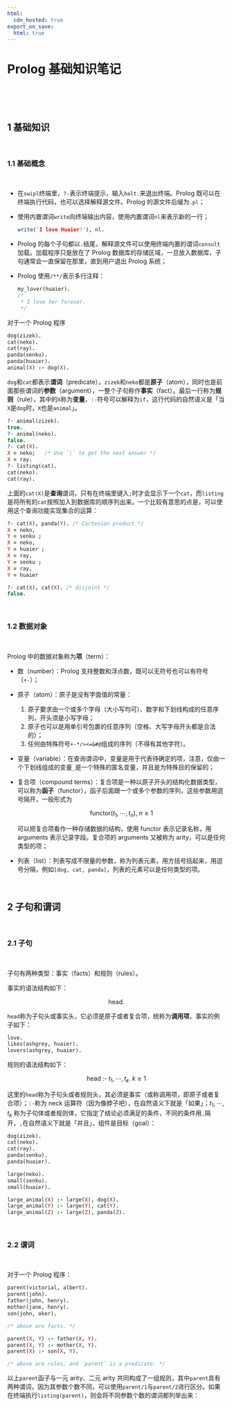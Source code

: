 ```yaml
---
html:
  cdn_hosted: true
export_on_save:
  html: true
---
```


# Prolog 基础知识笔记

<br>

<br>

<br>

## 1 基础知识

<br>

### 1.1 基础概念

<br>

- 在`swipl`终端里，`?-`表示终端提示，输入`halt.`来退出终端。Prolog 既可以在终端执行代码，也可以选择解释源文件。Prolog 的源文件后缀为`.pl`；
- 使用内置谓词`write`向终端输出内容，使用内置谓词`nl`来表示新的一行；

    ``` prolog
    write('I love Huaier!'), nl.
    ```

- Prolog 的每个子句都以`.`结尾，解释源文件可以使用终端内置的谓词`consult`加载。加载程序只是放在了 Prolog 数据库的存储区域，一旦放入数据库，子句通常会一直保留在那里，直到用户退出 Prolog 系统；
- Prolog 使用`/**/`表示多行注释：

    ``` prolog
    my_lover(huaier).
    /*
     * I love her forever.
     */
    ```

对于一个 Prolog 程序

``` prolog
dog(zizek).
cat(neko).
cat(ray).
panda(senku).
panda(huaier).
animal(X) :- dog(X).
```

`dog`和`cat`都表示**谓词**（predicate），`zizek`和`neko`都是**原子**（atom），同时也是前面那些谓词的**参数**（argument），一整个子句称作**事实**（fact）。最后一行称为**规则**（rule），其中的`X`称为**变量**，`:-`符号可以解释为`if`，这行代码的自然语义是「当`X`是`dog`时，`X`也是`animal`」。

``` prolog
?- animal(zizek).
true.
?- animal(neko).
false.
?- cat(X).
X = neko;   /* Use `;` to get the next answer */
X = ray.
?- listing(cat).
cat(neko).
cat(ray).
```

上面的`cat(X)`是**查询**谓词，只有在终端里键入`;`时才会显示下一个`cat`，而`listing`是将所有的`cat`按照加入到数据库的顺序列出来。一个比较有意思的点是，可以使用这个查询功能实现集合的运算：

``` prolog
?- cat(X), panda(Y). /* Cartesian product */
X = neko,
Y = senku ;
X = neko,
Y = huaier ;
X = ray,
Y = senku ;
X = ray,
Y = huaier

?- cat(X), cat(X). /* disjoint */
false.
```

<br>

### 1.2 数据对象

<br>

Prolog 中的数据对象称为**项**（term）：
- 数（number）：Prolog 支持整数和浮点数，既可以无符号也可以有符号（`+-`）；
- 原子（atom）：原子是没有字面值的常量：
  1. 原子要求由一个或多个字母（大小写均可）、数字和下划线构成的任意序列，开头须是小写字母；
  2. 原子也可以是用单引号包裹的任意序列（空格、大写字母开头都是合法的）；
  3. 任何由特殊符号`+-*/><=&#@`组成的序列（不得有其他字符）。
- 变量（variable）：在查询谓词中，变量是用于代表待确定的项，注意，仅由一个下划线组成的变量`_`是一个特殊的匿名变量，并且是为特殊目的保留的；
- 复合项（compound terms）：复合项是一种以原子开头的结构化数据类型，可以称为**函子**（functor），函子后面跟一个或多个参数的序列，这些参数用逗号隔开，一般形式为

    $$
        \mathsf{functor}(t_1,\cdots,t_n),\; n\geq 1
    $$

    可以把复合项看作一种存储数据的结构，使用 functor 表示记录名称，用 arguments 表示记录字段。复合项的 arguments 又被称为 arity，可以是任何类型的项；

- 列表（list）：列表写成不限量的参数，称为列表元素，用方括号括起来，用逗号分隔，例如`[dog, cat, panda]`，列表的元素可以是任何类型的项。

<br>

## 2 子句和谓词

<br>

### 2.1 子句

<br>

子句有两种类型：事实（facts）和规则（rules）。

事实的语法结构如下：

$$
    \mathsf{head}.
$$

`head`称为子句头或事实头，它必须是原子或者复合项，统称为**调用项**，事实的例子如下：

``` prolog
love.
likes(ashgrey, huaier).
lovers(ashgrey, huaier).
```

规则的语法结构如下：

$$
    \mathsf{head}\;\text{:-}\;t_1,\cdots,t_k.\;k\geq 1
$$

这里的`head`称为子句头或者规则头，其必须是事实（或称调用项，即原子或者复合项）；`:-`称为 neck 运算符（因为像脖子吧），在自然语义下就是「如果」；$t_1,\cdots,t_k$ 称为子句体或者规则体，它指定了结论必须满足的条件，不同的条件用`,`隔开，`,`在自然语义下就是「并且」，组件是目标（goal）：

``` prolog
dog(zizek).
cat(neko).
cat(ray).
panda(senku).
panda(huaier).

large(neko).
small(senku).
small(huaier).

large_animal(X) :- large(X), dog(X).
large_animal(Y) :- large(Y), cat(Y).
large_animal(Z) :- large(Z), panda(Z).
```

<br>

### 2.2 谓词

<br>

对于一个 Prolog 程序：

``` prolog
parent(victorial, albert).
parent(john).
father(john, henry).
mother(jane, henry).
son(john, oker).

/* above are facts. */

parent(X, Y) :- father(X, Y).
parent(X, Y) :- mother(X, Y).
parent(X) :- son(X, Y).

/* above are rules, and `parent` is a predicate. */
```

以上`parent`函子与一元 arity、二元 arity 共同构成了一组规则，其中`parent`具有两种谓词，因为其参数个数不同，可以使用`parent/1`与`parent/2`进行区分。如果在终端执行`listing(parent)`，则会将不同参数个数的谓词都列举出来：


